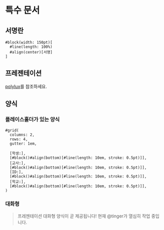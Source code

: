 # 특수 문서
## 서명란
```typ
#block(width: 150pt)[
  #line(length: 100%)
  #align(center)[서명]
]
```

## 프레젠테이션
[polylux](../../packages/)를 참조하세요.


## 양식
### 플레이스홀더가 있는 양식
```typ
#grid(
  columns: 2,
  rows: 4,
  gutter: 1em,

  [학생:],
  [#block()#align(bottom)[#line(length: 10em, stroke: 0.5pt)]],
  [교사:],
  [#block()#align(bottom)[#line(length: 10em, stroke: 0.5pt)]],
  [ID:],
  [#block()#align(bottom)[#line(length: 10em, stroke: 0.5pt)]],
  [학교:],
  [#block()#align(bottom)[#line(length: 10em, stroke: 0.5pt)]],
)
```

### 대화형
> 프레젠테이션 대화형 양식이 곧 제공됩니다! 현재 @tinger가 열심히 작업 중입니다.